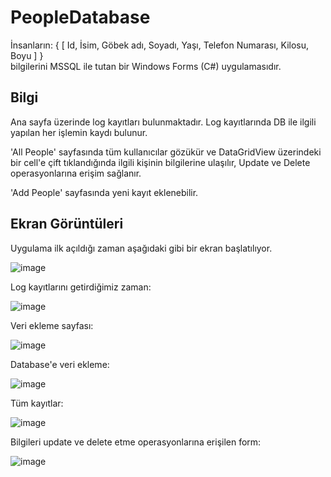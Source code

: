 # PeopleDatabase

İnsanların: 
{
  [
    Id,
    İsim,
    Göbek adı,
    Soyadı,
    Yaşı,
    Telefon Numarası,
    Kilosu,
    Boyu
  ]
}  
bilgilerini MSSQL ile tutan bir Windows Forms (C#) uygulamasıdır.

## Bilgi

Ana sayfa üzerinde log kayıtları bulunmaktadır. Log kayıtlarında DB ile ilgili yapılan her işlemin kaydı bulunur.

'All People' sayfasında tüm kullanıcılar gözükür ve DataGridView üzerindeki bir cell'e çift tıklandığında ilgili kişinin bilgilerine ulaşılır, Update ve Delete operasyonlarına erişim sağlanır.

'Add People' sayfasında yeni kayıt eklenebilir.

## Ekran Görüntüleri

Uygulama ilk açıldığı zaman aşağıdaki gibi bir ekran başlatılıyor.

![image](https://github.com/kursatarslan1/PeopleDatabase/assets/79106716/fba9ba2f-61a7-48f3-a626-16a1ca493659)

Log kayıtlarını getirdiğimiz zaman:

![image](https://github.com/kursatarslan1/PeopleDatabase/assets/79106716/fc4ce2bc-6613-472d-98a3-33f25a569b54)

Veri ekleme sayfası: 

![image](https://github.com/kursatarslan1/PeopleDatabase/assets/79106716/56e5a43d-23ca-416d-b4ad-c8031a8f5a2a)

Database'e veri ekleme:

![image](https://github.com/kursatarslan1/PeopleDatabase/assets/79106716/f5ab9f4c-3918-42d5-ab32-c2dbce46767e)

Tüm kayıtlar: 

![image](https://github.com/kursatarslan1/PeopleDatabase/assets/79106716/1732ba70-0bc8-4fcd-91ef-76bd7f5a061f)


Bilgileri update ve delete etme operasyonlarına erişilen form: 

![image](https://github.com/kursatarslan1/PeopleDatabase/assets/79106716/40d3250d-75aa-4135-95df-c30994be9e55)





